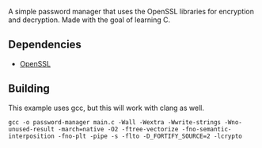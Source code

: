 A simple password manager that uses the OpenSSL libraries for encryption and decryption. Made with the goal of learning C.

## Dependencies

* [OpenSSL](https://www.openssl.org/)

## Building
This example uses gcc, but this will work with clang as well.

```console
gcc -o password-manager main.c -Wall -Wextra -Wwrite-strings -Wno-unused-result -march=native -O2 -ftree-vectorize -fno-semantic-interposition -fno-plt -pipe -s -flto -D_FORTIFY_SOURCE=2 -lcrypto
```
